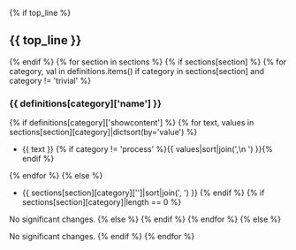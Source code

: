 {% if top_line %}
## {{ top_line }}
{% endif %}
{% for section in sections %}
{% if sections[section] %}
{% for category, val in definitions.items() if category in sections[section] and category != 'trivial' %}

### {{ definitions[category]['name'] }}

{% if definitions[category]['showcontent'] %}
{% for text, values in sections[section][category]|dictsort(by='value') %}
- {{ text }} {% if category != 'process' %}{{ values|sort|join(',\n  ') }}{% endif %}

{% endfor %}
{% else %}

- {{ sections[section][category]['']|sort|join(', ') }}
  {% endif %}
  {% if sections[section][category]|length == 0 %}

No significant changes.
{% else %}
{% endif %}
{% endfor %}
{% else %}

No significant changes.
{% endif %}
{% endfor %}
